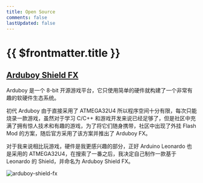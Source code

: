 ```yaml
---
title: Open Source
comments: false
lastUpdated: false
---
```


# {{ $frontmatter.title }}

## [Arduboy Shield FX](https://github.com/BG6TNB/Arduboy-Shield-FX)

Arduboy 是一个 8-bit 开源游戏平台，它只使用简单的硬件就构建了一个非常有趣的软硬件生态系统。

初代 Arduboy 由于直接采用了 ATMEGA32U4 所以程序空间十分有限，每次只能烧录一款游戏，虽然对于学习 C/C++ 和游戏开发来说已经足够了，但是社区中充满了拥有惊人技术和有趣的游戏，为了将它们随身携带，社区中出现了外挂 Flash Mod 的方案，随后官方采用了该方案并推出了 Arduboy FX。

对于我来说相比玩游戏，硬件是我更感兴趣的部分，正好 Arduino Leonardo 也是采用的 ATMEGA32U4，在搜索了一番之后，我决定自己制作一款基于 Leonardo 的 Shield，并命名为 Arduboy Shield FX。

![arduboy-shield-fx](/images/arduboy-shield-fx.jpg)
